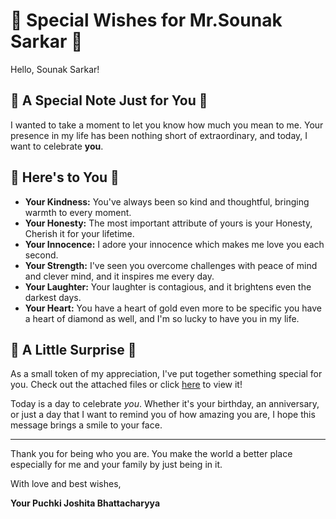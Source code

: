 # 🎉 Special Wishes for Mr.Sounak Sarkar 🎉

Hello, Sounak Sarkar!

## 🌟 A Special Note Just for You 🌟

I wanted to take a moment to let you know how much you mean to me. Your presence in my life has been nothing short of extraordinary, and today, I want to celebrate **you**.

## 🎈 Here's to You 🎈

- **Your Kindness:** You've always been so kind and thoughtful, bringing warmth to every moment.
- **Your Honesty:** The most important attribute of yours is your Honesty, Cherish it for your lifetime.
- **Your Innocence:** I adore your innocence which makes me love you each second.
- **Your Strength:** I've seen you overcome challenges with peace of mind and clever mind, and it inspires me every day.
- **Your Laughter:** Your laughter is contagious, and it brightens even the darkest days.
- **Your Heart:** You have a heart of gold even more to be specific you have a heart of diamond as well, and I'm so lucky to have you in my life.

## 🎁 A Little Surprise 🎁

As a small token of my appreciation, I've put together something special for you. Check out the attached files or click [here](https://joshb-hub.github.io/Gift/) to view it! 

Today is a day to celebrate *you*. Whether it's your birthday, an anniversary, or just a day that I want to remind you of how amazing you are, I hope this message brings a smile to your face.

---

Thank you for being who you are. You make the world a better place especially for me and your family by just being in it.

With love and best wishes,

**Your Puchki Joshita Bhattacharyya**
